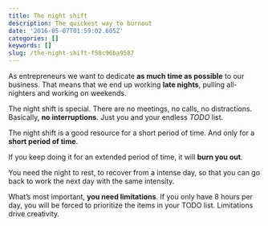 ```yaml
---
title: The night shift
description: The quickest way to burnout
date: '2016-05-07T01:59:02.605Z'
categories: []
keywords: []
slug: /the-night-shift-f58c96ba9587
---
```


As entrepreneurs we want to dedicate **as much time as possible** to our business. That means that we end up working **late nights**, pulling all-nighters and working on weekends.

The night shift is special. There are no meetings, no calls, no distractions. Basically, **no interruptions**. Just you and your endless _TODO_ list.

The night shift is a good resource for a short period of time. And only for a **short period of time**.

If you keep doing it for an extended period of time, it will **burn you out**.

You need the night to rest, to recover from a intense day, so that you can go back to work the next day with the same intensity.

What’s most important, **you need limitations**. If you only have 8 hours per day, you will be forced to prioritize the items in your TODO list. Limitations drive creativity.